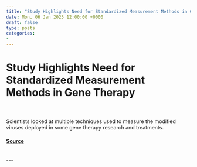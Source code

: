 ```yaml
---
title: "Study Highlights Need for Standardized Measurement Methods in Gene Therapy"
date: Mon, 06 Jan 2025 12:00:00 +0000
draft: false
type: posts
categories: 
- 
---
```

# Study Highlights Need for Standardized Measurement Methods in Gene Therapy

<br/>

<br/>
Scientists looked at multiple techniques used to measure the modified viruses deployed in some gene therapy research and treatments.

#### [Source](https://www.nist.gov/news-events/news/2025/01/study-highlights-need-standardized-measurement-methods-gene-therapy)

<br/>
---
